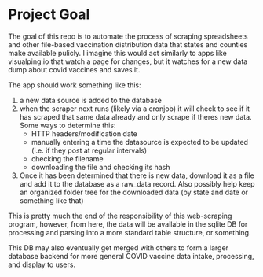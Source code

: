 # Project Goal

The goal of this repo is to automate the process of scraping spreadsheets and other file-based vaccination distribution data that states and counties make available pulicly. I imagine this would act similarly to apps like visualping.io that watch a page for changes, but it watches for a new data dump about covid vaccines and saves it.

The app should work something like this:
1. a new data source is added to the database
2. when the scraper next runs (likely via a cronjob) it will check to see if it has scraped that same data already and only scrape if theres new data. Some ways to determine this:
	- HTTP headers/modification date
	- manually entering a time the datasource is expected to be updated (i.e. if they post at regular intervals)
	- checking the filename
	- downloading the file and checking its hash
3. Once it has been determined that there is new data, download it as a file and add it to the database as a raw_data record. Also possibly help keep an organized folder tree for the downloaded data (by state and date or something like that)

This is pretty much the end of the responsibility of this web-scraping program, however, from here, the data will be available in the sqlite DB for processing and parsing into a more standard table structure, or something.

This DB may also eventually get merged with others to form a larger database backend for more general COVID vaccine data intake, processing, and display to users.

